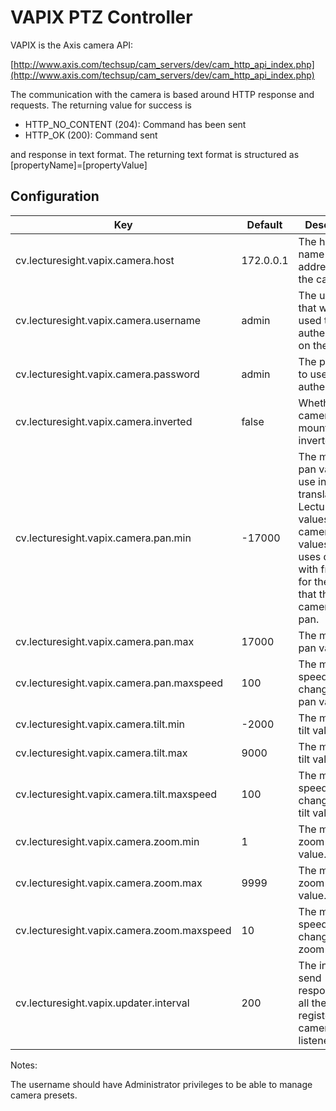 # VAPIX PTZ Controller

VAPIX is the Axis camera API:

[http://www.axis.com/techsup/cam_servers/dev/cam_http_api_index.php](http://www.axis.com/techsup/cam_servers/dev/cam_http_api_index.php)

The communication with the camera is based around HTTP response and requests. The returning value for success is

 - HTTP_NO_CONTENT (204): Command has been sent
 - HTTP_OK (200): Command sent

and response in text format. The returning text format is structured
as [propertyName]=[propertyValue]

## Configuration

| Key                                   | Default   | Description |
|---------------------------------------|-----------|-------------------------------------------|
| cv.lecturesight.vapix.camera.host     | 172.0.0.1 | The host name / ip address for the camera.
| cv.lecturesight.vapix.camera.username | admin     | The username that will be used to authenticate on the camera
| cv.lecturesight.vapix.camera.password | admin     | The password to use for authentication.
| cv.lecturesight.vapix.camera.inverted | false     | Whether the camera is mounted inverted.
| cv.lecturesight.vapix.camera.pan.min  | -17000    | The minimum pan value to use in translating LectureSight values to camera values. VAPIX uses degrees with fractions for the range that the camera can pan.
| cv.lecturesight.vapix.camera.pan.max  | 17000     | The maximum pan value.
| cv.lecturesight.vapix.camera.pan.maxspeed | 100 | The maximum speed for changing the pan value.
| cv.lecturesight.vapix.camera.tilt.min | -2000 | The minimum tilt value.
| cv.lecturesight.vapix.camera.tilt.max | 9000 | The maximum tilt value.
| cv.lecturesight.vapix.camera.tilt.maxspeed | 100 | The maximum speed for changing the tilt value.
| cv.lecturesight.vapix.camera.zoom.min | 1 | The minimum zoom level value.
| cv.lecturesight.vapix.camera.zoom.max | 9999 | The maximum zoom level value.
| cv.lecturesight.vapix.camera.zoom.maxspeed | 10 | The maximum speed for changing the zoom level.
| cv.lecturesight.vapix.updater.interval | 200 | The interval to send responses to all the registered camera listeners.

Notes:

The username should have Administrator privileges to be able to manage camera presets.


